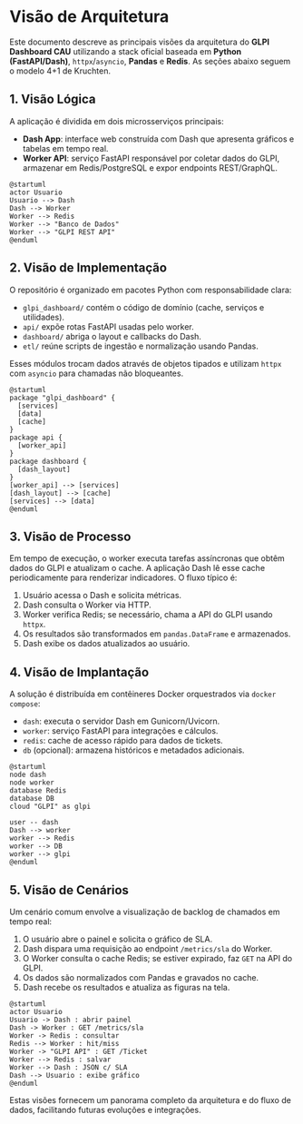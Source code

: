 # Visão de Arquitetura

Este documento descreve as principais visões da arquitetura do **GLPI Dashboard CAU** utilizando a stack oficial baseada em **Python (FastAPI/Dash)**, `httpx`/`asyncio`, **Pandas** e **Redis**. As seções abaixo seguem o modelo 4+1 de Kruchten.

## 1. Visão Lógica

A aplicação é dividida em dois microsserviços principais:

- **Dash App**: interface web construída com Dash que apresenta gráficos e tabelas em tempo real.
- **Worker API**: serviço FastAPI responsável por coletar dados do GLPI, armazenar em Redis/PostgreSQL e expor endpoints REST/GraphQL.

```
@startuml
actor Usuario
Usuario --> Dash
Dash --> Worker
Worker --> Redis
Worker --> "Banco de Dados"
Worker --> "GLPI REST API"
@enduml
```

## 2. Visão de Implementação

O repositório é organizado em pacotes Python com responsabilidade clara:

- `glpi_dashboard/` contém o código de domínio (cache, serviços e utilidades).
- `api/` expõe rotas FastAPI usadas pelo worker.
- `dashboard/` abriga o layout e callbacks do Dash.
- `etl/` reúne scripts de ingestão e normalização usando Pandas.

Esses módulos trocam dados através de objetos tipados e utilizam `httpx` com `asyncio` para chamadas não bloqueantes.

```
@startuml
package "glpi_dashboard" {
  [services]
  [data]
  [cache]
}
package api {
  [worker_api]
}
package dashboard {
  [dash_layout]
}
[worker_api] --> [services]
[dash_layout] --> [cache]
[services] --> [data]
@enduml
```

## 3. Visão de Processo

Em tempo de execução, o worker executa tarefas assíncronas que obtêm dados do GLPI e atualizam o cache. A aplicação Dash lê esse cache periodicamente para renderizar indicadores. O fluxo típico é:

1. Usuário acessa o Dash e solicita métricas.
2. Dash consulta o Worker via HTTP.
3. Worker verifica Redis; se necessário, chama a API do GLPI usando `httpx`.
4. Os resultados são transformados em `pandas.DataFrame` e armazenados.
5. Dash exibe os dados atualizados ao usuário.

## 4. Visão de Implantação

A solução é distribuída em contêineres Docker orquestrados via `docker compose`:

- `dash`: executa o servidor Dash em Gunicorn/Uvicorn.
- `worker`: serviço FastAPI para integrações e cálculos.
- `redis`: cache de acesso rápido para dados de tickets.
- `db` (opcional): armazena históricos e metadados adicionais.

```
@startuml
node dash
node worker
database Redis
database DB
cloud "GLPI" as glpi

user -- dash
Dash --> worker
worker --> Redis
worker --> DB
worker --> glpi
@enduml
```

## 5. Visão de Cenários

Um cenário comum envolve a visualização de backlog de chamados em tempo real:

1. O usuário abre o painel e solicita o gráfico de SLA.
2. Dash dispara uma requisição ao endpoint `/metrics/sla` do Worker.
3. O Worker consulta o cache Redis; se estiver expirado, faz `GET` na API do GLPI.
4. Os dados são normalizados com Pandas e gravados no cache.
5. Dash recebe os resultados e atualiza as figuras na tela.

```
@startuml
actor Usuario
Usuario -> Dash : abrir painel
Dash -> Worker : GET /metrics/sla
Worker -> Redis : consultar
Redis --> Worker : hit/miss
Worker -> "GLPI API" : GET /Ticket
Worker --> Redis : salvar
Worker --> Dash : JSON c/ SLA
Dash --> Usuario : exibe gráfico
@enduml
```

Estas visões fornecem um panorama completo da arquitetura e do fluxo de dados, facilitando futuras evoluções e integrações.
